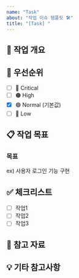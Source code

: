 ```yaml
---
name: "Task"
about: "작업 이슈 템플릿 🛠️"
title: "[Task] "
---
```


## 🎯 작업 개요

## 🔴 우선순위
<!-- 아래 옵션 중 하나를 선택해주세요 -->
- [ ] 🔴 Critical
- [ ] 🟠 High
- [x] 🟢 Normal (기본값)
- [ ] 🔵 Low

## 📋 작업 목표
<!-- 구현해야 할 내용을 명확히 작성해주세요 -->

### 목표
ex) 사용자 로그인 기능 구현

## ✅ 체크리스트
- [ ] 작업1
- [ ] 작업2
- [ ] 작업3

## 📎 참고 자료
<!-- 참고할 링크나 자료가 있다면 추가해주세요 -->

## 💡 기타 참고사항
<!-- 추가로 알려줄 사항이 있다면 작성해주세요 -->
